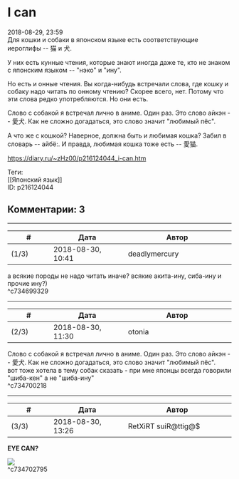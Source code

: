 I can
=====

  
2018-08-29, 23:59  
 Для кошки и собаки в японском языке есть соответствующие иероглифы -- 猫 и 犬.   
   
 У них есть кунные чтения, которые знают иногда даже те, кто не знаком с японским языком -- "нэко" и "ину".   
   
 Но есть и онные чтения. Вы когда-нибудь встречали слова, где кошку и собаку надо читать по онному чтению? Скорее всего, нет. Потому что эти слова редко употребляются. Но они есть.   
   
 Слово с собакой я встречал лично в аниме. Один раз. Это слово айкэн -- 愛犬. Как не сложно догадаться, это слово значит "любимый пёс".   
   
 А что же с кошкой? Наверное, должна быть и любимая кошка? Забил в словарь -- айбё:. И правда, любимая кошка тоже есть -- 愛猫.   
  
<https://diary.ru/~zHz00/p216124044_i-can.htm>  
  
Теги:  
[[Японский язык]]  
ID: p216124044  


Комментарии: 3
--------------

  


---



|         #         |              Дата              |                     Автор                     |           ID           |
| --- | --- | --- | --- |
| (1/3) | 2018-08-30, 10:41 | deadlymercury | c734699329 |

  
 а всякие породы не надо читать иначе? всякие акита-ину, сиба-ину и прочие ину?)   
 ^c734699329

---



|         #         |              Дата              |                     Автор                     |           ID           |
| --- | --- | --- | --- |
| (2/3) | 2018-08-30, 11:30 | otonia | c734700218 |

  
  Слово с собакой я встречал лично в аниме. Один раз. Это слово айкэн -- 愛犬. Как не сложно догадаться, это слово значит "любимый пёс".    
 вот тоже хотела в тему собак сказать - при мне японцы всегда говорили "шиба-кен" а не "шиба-ину"   
 ^c734700218

---



|         #         |              Дата              |                     Автор                     |           ID           |
| --- | --- | --- | --- |
| (3/3) | 2018-08-30, 13:26 | RetXiRT suiR@ttig@$ | c734702795 |

  
     
   **EYE CAN?**     
   
 ![](https://s26.postimg.cc/j733nnuyv/137399669122.png)     
 ^c734702795